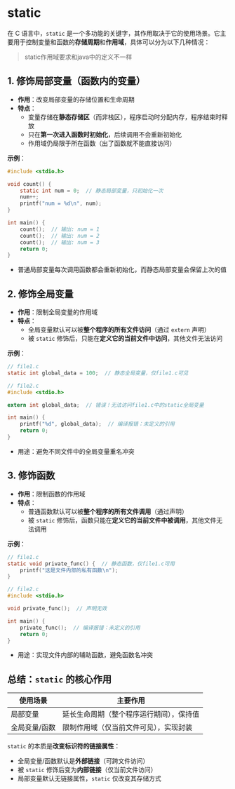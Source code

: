 # static

在 C 语言中，`static` 是一个多功能的关键字，其作用取决于它的使用场景。它主要用于控制变量和函数的**存储周期**和**作用域**，具体可以分为以下几种情况：
>static作用域要求和java中的定义不一样

## 1. 修饰局部变量（函数内的变量）

- **作用**：改变局部变量的存储位置和生命周期
- **特点**：
  - 变量存储在**静态存储区**（而非栈区），程序启动时分配内存，程序结束时释放
  - 只在**第一次进入函数时初始化**，后续调用不会重新初始化
  - 作用域仍局限于所在函数（出了函数就不能直接访问）

**示例**：

```c
#include <stdio.h>

void count() {
    static int num = 0;  // 静态局部变量，只初始化一次
    num++;
    printf("num = %d\n", num);
}

int main() {
    count();  // 输出: num = 1
    count();  // 输出: num = 2
    count();  // 输出: num = 3
    return 0;
}
```

- 普通局部变量每次调用函数都会重新初始化，而静态局部变量会保留上次的值

## 2. 修饰全局变量

- **作用**：限制全局变量的作用域
- **特点**：
  - 全局变量默认可以被**整个程序的所有文件访问**（通过 `extern` 声明）
  - 被 `static` 修饰后，只能在**定义它的当前文件中访问**，其他文件无法访问

**示例**：

```c
// file1.c
static int global_data = 100;  // 静态全局变量，仅file1.c可见

// file2.c
#include <stdio.h>

extern int global_data;  // 错误！无法访问file1.c中的static全局变量

int main() {
    printf("%d", global_data);  // 编译报错：未定义的引用
    return 0;
}
```

- 用途：避免不同文件中的全局变量重名冲突

## 3. 修饰函数

- **作用**：限制函数的作用域
- **特点**：
  - 普通函数默认可以被**整个程序的所有文件调用**（通过声明）
  - 被 `static` 修饰后，函数只能在**定义它的当前文件中被调用**，其他文件无法调用

**示例**：

```c
// file1.c
static void private_func() {  // 静态函数，仅file1.c可用
    printf("这是文件内部的私有函数\n");
}

// file2.c
#include <stdio.h>

void private_func();  // 声明无效

int main() {
    private_func();  // 编译报错：未定义的引用
    return 0;
}
```

- 用途：实现文件内部的辅助函数，避免函数名冲突

## 总结：`static` 的核心作用

| 使用场景       | 主要作用                                  |
|----------------|-------------------------------------------|
| 局部变量       | 延长生命周期（整个程序运行期间），保持值   |
| 全局变量/函数  | 限制作用域（仅当前文件可见），实现封装    |

`static` 的本质是**改变标识符的链接属性**：

- 全局变量/函数默认是**外部链接**（可跨文件访问）
- 被 `static` 修饰后变为**内部链接**（仅当前文件访问）
- 局部变量默认无链接属性，`static` 仅改变其存储方式
